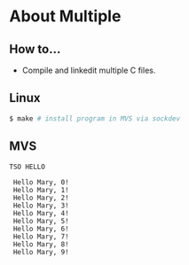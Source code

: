 # About Multiple
## How to...
- Compile and linkedit multiple C files.

## Linux
```bash
$ make # install program in MVS via sockdev
```

## MVS
```
TSO HELLO

 Hello Mary, 0!
 Hello Mary, 1!
 Hello Mary, 2!
 Hello Mary, 3!
 Hello Mary, 4!
 Hello Mary, 5!
 Hello Mary, 6!
 Hello Mary, 7!
 Hello Mary, 8!
 Hello Mary, 9!
```